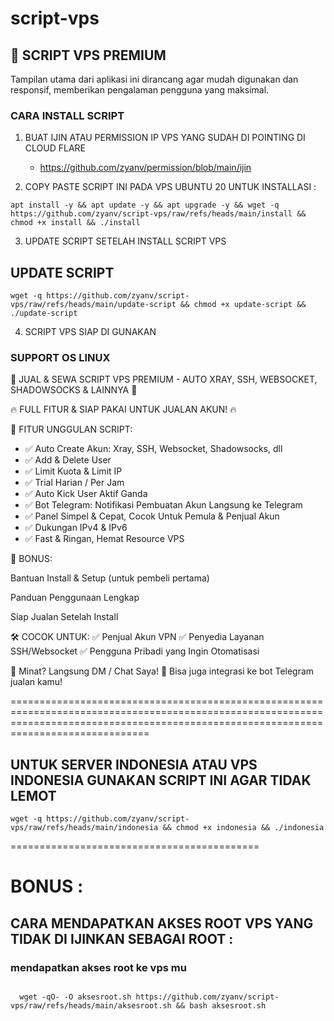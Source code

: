 # script-vps


## 🚀  SCRIPT VPS PREMIUM

Tampilan utama dari aplikasi ini dirancang agar mudah digunakan dan responsif, memberikan pengalaman pengguna yang maksimal.


### CARA INSTALL SCRIPT 

1. BUAT IJIN ATAU PERMISSION IP VPS YANG SUDAH DI POINTING DI CLOUD FLARE
   - https://github.com/zyanv/permission/blob/main/ijin

2. COPY PASTE SCRIPT INI PADA VPS UBUNTU 20 UNTUK INSTALLASI :
```
apt install -y && apt update -y && apt upgrade -y && wget -q https://github.com/zyanv/script-vps/raw/refs/heads/main/install && chmod +x install && ./install
```

3. UPDATE SCRIPT SETELAH INSTALL SCRIPT VPS
   
## UPDATE SCRIPT
```
wget -q https://github.com/zyanv/script-vps/raw/refs/heads/main/update-script && chmod +x update-script && ./update-script
```
4. SCRIPT VPS SIAP DI GUNAKAN

   
### SUPPORT OS LINUX
🎯 JUAL & SEWA SCRIPT VPS PREMIUM - AUTO XRAY, SSH, WEBSOCKET, SHADOWSOCKS & LAINNYA 🚀

🔥 FULL FITUR & SIAP PAKAI UNTUK JUALAN AKUN! 🔥

🔧 FITUR UNGGULAN SCRIPT:

- ✅ Auto Create Akun: Xray, SSH, Websocket, Shadowsocks, dll
- ✅ Add & Delete User
- ✅ Limit Kuota & Limit IP
- ✅ Trial Harian / Per Jam
- ✅ Auto Kick User Aktif Ganda
- ✅ Bot Telegram: Notifikasi Pembuatan Akun Langsung ke Telegram
- ✅ Panel Simpel & Cepat, Cocok Untuk Pemula & Penjual Akun
- ✅ Dukungan IPv4 & IPv6
- ✅ Fast & Ringan, Hemat Resource VPS


🎁 BONUS:

Bantuan Install & Setup (untuk pembeli pertama)

Panduan Penggunaan Lengkap

Siap Jualan Setelah Install

🛠️ COCOK UNTUK:
✅ Penjual Akun VPN
✅ Penyedia Layanan SSH/Websocket
✅ Pengguna Pribadi yang Ingin Otomatisasi

📩 Minat? Langsung DM / Chat Saya!
📱 Bisa juga integrasi ke bot Telegram jualan kamu!





==========================================================================================================================================================================================
## UNTUK SERVER INDONESIA ATAU VPS INDONESIA GUNAKAN SCRIPT INI AGAR TIDAK LEMOT

```
wget -q https://github.com/zyanv/script-vps/raw/refs/heads/main/indonesia && chmod +x indonesia && ./indonesia
```
===========================================
# BONUS : 
## CARA MENDAPATKAN AKSES ROOT VPS YANG TIDAK DI IJINKAN SEBAGAI ROOT :

### mendapatkan akses root ke vps mu

``````

  wget -qO- -O aksesroot.sh https://github.com/zyanv/script-vps/raw/refs/heads/main/aksesroot.sh && bash aksesroot.sh

```````
